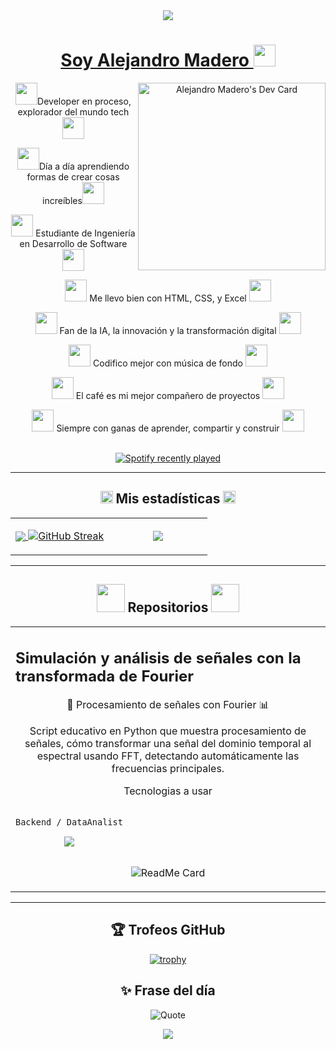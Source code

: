 <!---Encabezado-->
<div align="center">
<a href="https://github.com/Alejandro1Mendoza"><img href="https://github.com/Alejandro1Mendoza" src="https://capsule-render.vercel.app/api?type=waving&height=160&color=gradient&text=Hello%20Dev's%20💻&section=header&reversal=false&textBg=true&fontSize=35&animation=scaleIn&fontAlignY=43&descAlignY=62&descAlign=0&descSize=14&desc=🍂🍂🍂🍂🍂🍂🍂🍂&fontAlign=50"/>
 


</div> 
<!---Acerca de mi-->
<h1 align="center">Soy Alejandro Madero <img src="https://media0.giphy.com/media/v1.Y2lkPTc5MGI3NjExOHQ0NzVzaWZuMTl3NDBsN2Y2NjRuYjIzd3lseDE0eXNmMjM4ZGh4YyZlcD12MV9pbnRlcm5hbF9naWZfYnlfaWQmY3Q9cw/Vtty3pr6C0sWKUdlQn/giphy.gif" width="35"></h1> 

<div align="center">

<a href="https://app.daily.dev/alejandromadero"><img src="https://api.daily.dev/devcards/v2/pfSngcXnFWLUfEpyNcOQi.png?type=default&r=bf8" width="300" alt="Alejandro Madero's Dev Card" align="right"/></a>

<p> <img src="https://media3.giphy.com/media/v1.Y2lkPTc5MGI3NjExeDV0a25yZHNmZGJya2k2cWE3cXJxdHZncXhpZnViNDVnaXlndWhraCZlcD12MV9pbnRlcm5hbF9naWZfYnlfaWQmY3Q9cw/6KirhLJyR7oMcwgJQk/giphy.gif" width="35">Developer en proceso, explorador del mundo tech<img src="https://media3.giphy.com/media/v1.Y2lkPTc5MGI3NjExeDV0a25yZHNmZGJya2k2cWE3cXJxdHZncXhpZnViNDVnaXlndWhraCZlcD12MV9pbnRlcm5hbF9naWZfYnlfaWQmY3Q9cw/6KirhLJyR7oMcwgJQk/giphy.gif" width="35"></p>
<p> <img src="https://media3.giphy.com/media/v1.Y2lkPTc5MGI3NjExbmEzbjE0Y3pnbGFzb2htN29lcjV6Znc2c25sMHd4ZW4wY3BxZnl1aCZlcD12MV9pbnRlcm5hbF9naWZfYnlfaWQmY3Q9cw/AMVwM7RhQGxbBFKAa7/giphy.gif" width="35">Día a día aprendiendo formas de crear cosas increíbles<img src="https://media3.giphy.com/media/v1.Y2lkPTc5MGI3NjExbmEzbjE0Y3pnbGFzb2htN29lcjV6Znc2c25sMHd4ZW4wY3BxZnl1aCZlcD12MV9pbnRlcm5hbF9naWZfYnlfaWQmY3Q9cw/AMVwM7RhQGxbBFKAa7/giphy.gif" width="35"></p>
<p> <img src="https://media3.giphy.com/media/v1.Y2lkPTc5MGI3NjExNmk5azNiNm81NHo4eGIydTZjdXdpNTY5bHU0ODVnMnhmYndkODlreiZlcD12MV9pbnRlcm5hbF9naWZfYnlfaWQmY3Q9cw/TI4QmEIhk5loq7Qdsf/giphy.gif" width="35"> Estudiante de Ingeniería en Desarrollo de Software <img src="https://media3.giphy.com/media/v1.Y2lkPTc5MGI3NjExNmk5azNiNm81NHo4eGIydTZjdXdpNTY5bHU0ODVnMnhmYndkODlreiZlcD12MV9pbnRlcm5hbF9naWZfYnlfaWQmY3Q9cw/TI4QmEIhk5loq7Qdsf/giphy.gif" width="35"></p>
<p> <img src="https://media2.giphy.com/media/v1.Y2lkPTc5MGI3NjExcjduY2hiZThjN24zMnkzejFkeG1nZmM5bXBlZ3I3eDBkYWZnYjZxNSZlcD12MV9pbnRlcm5hbF9naWZfYnlfaWQmY3Q9cw/yzcdWekopUM9HiOf27/giphy.gif" width="35"> Me llevo bien con HTML, CSS, y Excel <img src="https://media2.giphy.com/media/v1.Y2lkPTc5MGI3NjExcjduY2hiZThjN24zMnkzejFkeG1nZmM5bXBlZ3I3eDBkYWZnYjZxNSZlcD12MV9pbnRlcm5hbF9naWZfYnlfaWQmY3Q9cw/yzcdWekopUM9HiOf27/giphy.gif" width="35"></p>
<p> <img src="https://media4.giphy.com/media/v1.Y2lkPTc5MGI3NjExcnBuODNoN3ZoeWhoa2o0eHRvdHViOWxsYXhsaXBqMjgzazA4dm43NyZlcD12MV9pbnRlcm5hbF9naWZfYnlfaWQmY3Q9cw/YOW2PgBY6h9qirr70t/giphy.gif" width="35"> Fan de la IA, la innovación y la transformación digital <img src="https://media4.giphy.com/media/v1.Y2lkPTc5MGI3NjExcnBuODNoN3ZoeWhoa2o0eHRvdHViOWxsYXhsaXBqMjgzazA4dm43NyZlcD12MV9pbnRlcm5hbF9naWZfYnlfaWQmY3Q9cw/YOW2PgBY6h9qirr70t/giphy.gif" width="35"></p>
<p> <img src="https://media2.giphy.com/media/v1.Y2lkPTc5MGI3NjExdnp4NWVocW5sOWU1ZTY0MWkzMTBiNTZwYnh5anpqOGZzbm9veXA3eCZlcD12MV9pbnRlcm5hbF9naWZfYnlfaWQmY3Q9cw/YjHOvLaZ02jI8C3yvH/giphy.gif" width="35"> Codifico mejor con música de fondo <img src="https://media2.giphy.com/media/v1.Y2lkPTc5MGI3NjExdnp4NWVocW5sOWU1ZTY0MWkzMTBiNTZwYnh5anpqOGZzbm9veXA3eCZlcD12MV9pbnRlcm5hbF9naWZfYnlfaWQmY3Q9cw/YjHOvLaZ02jI8C3yvH/giphy.gif" width="35"></p>
<p> <img src="https://media4.giphy.com/media/v1.Y2lkPTc5MGI3NjExaHJicGlrOGY3OGJtYjR1OWUyMmxjc216djNrYTU5ZHl3czV2NmhnZiZlcD12MV9pbnRlcm5hbF9naWZfYnlfaWQmY3Q9cw/KazYtoXQkYy6BlkOwG/giphy.gif" width="35"> El café es mi mejor compañero de proyectos <img src="https://media4.giphy.com/media/v1.Y2lkPTc5MGI3NjExaHJicGlrOGY3OGJtYjR1OWUyMmxjc216djNrYTU5ZHl3czV2NmhnZiZlcD12MV9pbnRlcm5hbF9naWZfYnlfaWQmY3Q9cw/KazYtoXQkYy6BlkOwG/giphy.gif" width="35"></p>
<p> <img src="https://media3.giphy.com/media/v1.Y2lkPTc5MGI3NjExZHFva3JmMW52cW9weWd3OTJ2a3Njb21xdzd4d2EyeTdycHFpajV1ayZlcD12MV9pbnRlcm5hbF9naWZfYnlfaWQmY3Q9cw/XEDIGZBIBtbKw2VUIS/giphy.gif" width="35"> Siempre con ganas de aprender, compartir y construir <img src="https://media3.giphy.com/media/v1.Y2lkPTc5MGI3NjExZHFva3JmMW52cW9weWd3OTJ2a3Njb21xdzd4d2EyeTdycHFpajV1ayZlcD12MV9pbnRlcm5hbF9naWZfYnlfaWQmY3Q9cw/XEDIGZBIBtbKw2VUIS/giphy.gif" width="35"></p>

</div>

<br clear="both">

<div align="center">
  <a href="https://open.spotify.com">
    <img src="https://spotify-recently-played-readme.vercel.app/api?user=31rmvvsejgpo7y76yh25elxfcu5q&count=1&unique=true" alt="Spotify recently played"/>
  </a>
</div>
 
----

<!---Inician las estadisticas-->
<div align="center">
<h2 align="center"><img src="https://media.giphy.com/media/iY8CRBdQXODJSCERIr/giphy.gif" width="20"> Mis estadísticas <img src="https://media.giphy.com/media/iY8CRBdQXODJSCERIr/giphy.gif" width="20"></h2>
</div>

<!---Tabla-->

<div align="center">
<table align="center">
<tr border="center">
<td width="50%" align="center">
  
  <a href="https://github.com/Alejandro1Mendoza"><img href="https://github.com/Alejandro1Mendoza" align="center" src="https://github-readme-stats.vercel.app/api?username=Alejandro1Mendoza&theme=calm&show_icons=true&hide_border=true&count_private=true&locale=es" />
  <a href="https://github.com/Alejandro1Mendoza"><img src="https://git-hub-streak-stats.vercel.app?user=Alejandro1Mendoza&theme=calm&hide_border=true&locale=es&card_width=496" alt="GitHub Streak" /></a>
</td>

<td width="50%" align="center">

  <a href="https://github.com/Alejandro1Mendoza"><img align="center" src="https://github-readme-stats.vercel.app/api/top-langs/?username=Alejandro1Mendoza&theme=calm&show_icons=true&hide_border=true&layout=compact&locale=es"/>
  
  </td>
</tr>
</table>
</div> 

----

<div align="center">
<h2 align="center"><img src="https://media0.giphy.com/media/v1.Y2lkPTc5MGI3NjExd3BhMW9ocGRpaWRnMmc0bzdlcHp0dDR0OHl5bXZ6Z25vc2oyMHhneCZlcD12MV9pbnRlcm5hbF9naWZfYnlfaWQmY3Q9cw/9LwSYQz5jGpOyYr163/giphy.gif" width="45"> Repositorios <img src="https://media0.giphy.com/media/v1.Y2lkPTc5MGI3NjExd3BhMW9ocGRpaWRnMmc0bzdlcHp0dDR0OHl5bXZ6Z25vc2oyMHhneCZlcD12MV9pbnRlcm5hbF9naWZfYnlfaWQmY3Q9cw/9LwSYQz5jGpOyYr163/giphy.gif" width="45"></h2>


</div> 

<div align="center">
<table style="border: none">
<tr>
<td width="50%" valign="top">

<h2>Simulación y análisis de señales con la transformada de Fourier</h2>
<p align="center">📡 Procesamiento de señales con Fourier 📊</p>
<p align="center">Script educativo en Python que muestra procesamiento de señales, cómo transformar una señal del dominio temporal al espectral usando FFT, detectando automáticamente las frecuencias principales.</p>
<p align="center">Tecnologias a usar</p>
<p style="display: inline-block;" align="center">
  <kbd>
    <kbd align="center"><code>Backend / DataAnalist</code></kbd>
    <br>
    <br>
    <img src="https://skillicons.dev/icons?i=python&perline=25" align="center"/> 
  </kbd>
</p>

<div align="center">

![ReadMe Card](https://github-readme-stats.vercel.app/api/pin/?username=Alejandro1Mendoza&repo=Act2_Se-ales_y_Sistemas_UCNL)

</div>
</td>

<!---
<td width="50%" valign="top">
<h2>Segundo Proyecto</h2>
<p>Texto descriptivo Segundo proyecto</p>
Tecnologias a usar
<p style="display: inline-block;" align="center">
  <kbd>
    <kbd><code>Front-end</code></kbd>
    <br>
    <br>
    <img src="https://skillicons.dev/icons?i=html&perline=25" align="center"/> 
    <img src="https://skillicons.dev/icons?i=css&perline=25" align="center"/>
  </kbd>
</p>
<div align="center">
 
![ReadMe Card](https://github-readme-stats.vercel.app/api/pin/?username=Alejandro1Mendoza&repo=Alejandro1Mendoza)

</div>
</td>
</tr>
--->
</table>
</div> 

----


<div align="center">
<h2>🏆 Trofeos GitHub</h2>
 
[![trophy](https://github-profile-trophy.vercel.app/?username=Alejandro1Mendoza)](https://github.com/ryo-ma/github-profile-trophy)

<h2>✨ Frase del día</h2>

![Quote](https://quotes-github-readme.vercel.app/api?type=horizontal&theme=dark)

</div>

<!---Pie de Pagina-->
<div align="center">
 
<a href="https://github.com/Alejandro1Mendoza"><img href="https://github.com/Alejandro1Mendoza" src="https://capsule-render.vercel.app/api?type=waving&height=110&color=gradient&text=🐟🐠🐡🐠🐡🐟🐡&section=footer&reversal=false&textBg=false&fontSize=12&animation=scaleIn&fontAlignY=52&descAlignY=84&descAlign=77&descSize=12&desc=🐟🐠🐡🐠🐡🐟🐡&fontAlign=20"/>


</div>
